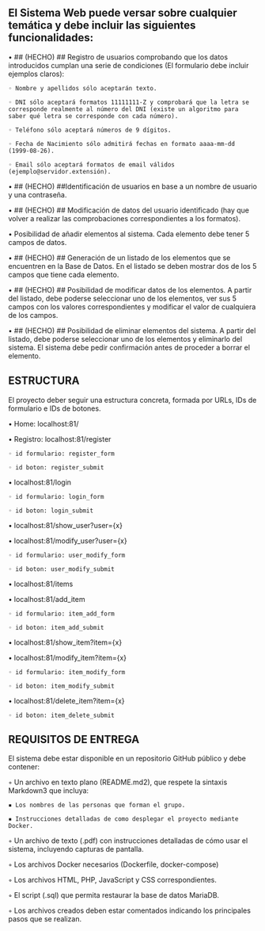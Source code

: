 ## El Sistema Web puede versar sobre cualquier temática y debe incluir las siguientes funcionalidades:

• ## (HECHO) ## Registro de usuarios comprobando que los datos introducidos cumplan una serie de condiciones (El
formulario debe incluir ejemplos claros):

    ◦ Nombre y apellidos sólo aceptarán texto.

    ◦ DNI sólo aceptará formatos 11111111-Z y comprobará que la letra se corresponde realmente al número del DNI (existe un algoritmo para saber qué letra se corresponde con cada número).

    ◦ Teléfono sólo aceptará números de 9 dígitos.

    ◦ Fecha de Nacimiento sólo admitirá fechas en formato aaaa-mm-dd (1999-08-26).

    ◦ Email sólo aceptará formatos de email válidos (ejemplo@servidor.extensión).

• ## (HECHO) ##Identificación de usuarios en base a un nombre de usuario y una contraseña.

• ## (HECHO) ## Modificación de datos del usuario identificado (hay que volver a realizar las comprobaciones
correspondientes a los formatos).

• Posibilidad de añadir elementos al sistema. Cada elemento debe tener 5 campos de datos.

• ## (HECHO) ## Generación de un listado de los elementos que se encuentren en la Base de Datos. En el listado se
deben mostrar dos de los 5 campos que tiene cada elemento.

• ## (HECHO) ## Posibilidad de modificar datos de los elementos. A partir del listado, debe poderse seleccionar uno
de los elementos, ver sus 5 campos con los valores correspondientes y modificar el valor de
cualquiera de los campos.

• ## (HECHO) ## Posibilidad de eliminar elementos del sistema. A partir del listado, debe poderse seleccionar uno de
los elementos y eliminarlo del sistema. El sistema debe pedir confirmación antes de proceder a
borrar el elemento.

## ESTRUCTURA

El proyecto deber seguir una estructura concreta, formada por URLs, IDs de formulario e IDs de botones.

• Home: localhost:81/

• Registro: localhost:81/register

    ◦ id formulario: register_form

    ◦ id boton: register_submit

• localhost:81/login

    ◦ id formulario: login_form

    ◦ id boton: login_submit

• localhost:81/show_user?user={x}

• localhost:81/modify_user?user={x}

    ◦ id formulario: user_modify_form

    ◦ id boton: user_modify_submit

• localhost:81/items

• localhost:81/add_item

    ◦ id formulario: item_add_form

    ◦ id boton: item_add_submit

• localhost:81/show_item?item={x}

• localhost:81/modify_item?item={x}

    ◦ id formulario: item_modify_form

    ◦ id boton: item_modify_submit

• localhost:81/delete_item?item={x}

    ◦ id boton: item_delete_submit

## REQUISITOS DE ENTREGA

El sistema debe estar disponible en un repositorio GitHub público y debe contener:

◦ Un archivo en texto plano (README.md2), que respete la sintaxis Markdown3 que incluya:

    ▪ Los nombres de las personas que forman el grupo.

    ▪ Instrucciones detalladas de como desplegar el proyecto mediante Docker.

◦ Un archivo de texto (.pdf) con instrucciones detalladas de cómo usar el sistema, incluyendo
capturas de pantalla.

◦ Los archivos Docker necesarios (Dockerfile, docker-compose)

◦ Los archivos HTML, PHP, JavaScript y CSS correspondientes.

◦ El script (.sql) que permita restaurar la base de datos MariaDB.

◦ Los archivos creados deben estar comentados indicando los principales pasos que se realizan.
